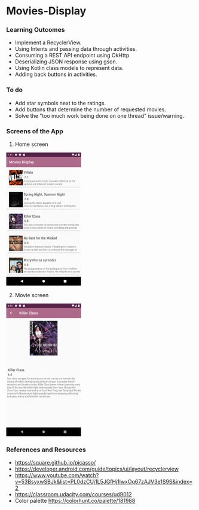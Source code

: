 # Movies-Display
### Learning Outcomes
- Implement a RecyclerView.
- Using Intents and passing data through activities.
- Consuming a REST API endpoint using OkHttp
- Deserializing JSON response using gson.
- Using Kotlin class models to represent data.
- Adding back buttons in activities.

### To do
- Add star symbols next to the ratings.
- Add buttons that determine the number of requested movies.
- Solve the "too much work being done on one thread" issue/warning.

### Screens of the App
1. Home screen
<img alt="screenshot of home screen" src="screenshots/Home.png" width="200">

2. Movie screen
<img alt="screenshot of home screen" src="screenshots/Movie_row.png" width="200">

### References and Resources
  - https://square.github.io/picasso/
  - https://developer.android.com/guide/topics/ui/layout/recyclerview
  - https://www.youtube.com/watch?v=53BsyxwSBJk&list=PL0dzCUj1L5JGfHj1lwxOq67zAJV3e1S9S&index=2
  - https://classroom.udacity.com/courses/ud9012
  - Color palette https://colorhunt.co/palette/181988
